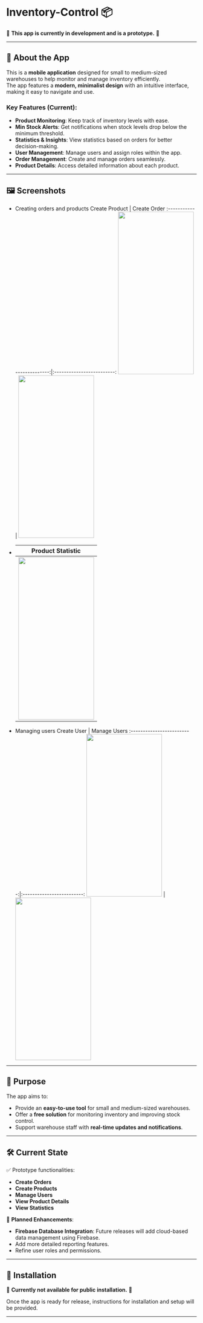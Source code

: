 # Inventory-Control 📦

🚧 **This app is currently in development and is a prototype.** 🚧

---

## 📖 About the App

This is a **mobile application** designed for small to medium-sized warehouses to help monitor and manage inventory efficiently.  
The app features a **modern, minimalist design** with an intuitive interface, making it easy to navigate and use.

### Key Features (Current):
- **Product Monitoring**: Keep track of inventory levels with ease.
- **Min Stock Alerts**: Get notifications when stock levels drop below the minimum threshold.
- **Statistics & Insights**: View statistics based on orders for better decision-making.
- **User Management**: Manage users and assign roles within the app.
- **Order Management**: Create and manage orders seamlessly.
- **Product Details**: Access detailed information about each product.

---

## 🖼️ Screenshots

- Creating orders and products
  Create Product             |  Create Order
  :-------------------------:|:-------------------------:
  <img src="https://github.com/vladkk04/Inventory-Control/tree/main/AppPictures/Create%20Product.jpg" width="200" height="430" />  | <img src="https://github.com/vladkk04/Inventory-Control/tree/main/AppPictures/Create%20Order%202.jpg" width="200" height="430" />  
  
- |                                                         Product Statistic                                                          |
  |:----------------------------------------------------------------------------------------------------------------------------------:|
  | <img src="https://github.com/vladkk04/Inventory-Control/tree/main/AppPictures/Product%20Statistic.jpg" width="200" height="430" /> |
  
- Managing users
   Create User             |  Manage Users
  :-------------------------:|:-------------------------:
  <img src="https://github.com/vladkk04/Inventory-Control/tree/main/AppPictures/Create%20user.jpg" width="200" height="430" />  | <img src="https://github.com/vladkk04/Inventory-Control/tree/main/AppPictures/Manage%20users.jpg" width="200" height="430" />  

---

## 🎯 Purpose

The app aims to:
- Provide an **easy-to-use tool** for small and medium-sized warehouses.
- Offer a **free solution** for monitoring inventory and improving stock control.
- Support warehouse staff with **real-time updates and notifications**.

---

## 🛠️ Current State

✅ Prototype functionalities:
- **Create Orders**
- **Create Products**
- **Manage Users**
- **View Product Details**
- **View Statistics**

🔄 **Planned Enhancements**:
- **Firebase Database Integration**: Future releases will add cloud-based data management using Firebase.
- Add more detailed reporting features.
- Refine user roles and permissions.

---


## 📲 Installation

🚧 **Currently not available for public installation.** 🚧

Once the app is ready for release, instructions for installation and setup will be provided.

---
